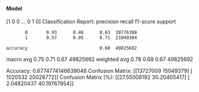 #### Model
[1 0 0 ... 0 1 0]
Classification Report:
              precision    recall  f1-score   support

           0       0.93      0.48      0.63  28776388
           1       0.57      0.95      0.71  21049304

    accuracy                           0.68  49825692
   macro avg       0.75      0.71      0.67  49825692
weighted avg       0.78      0.68      0.67  49825692

Accuracy: 0.6774774146639048
Confusion Matrix:
[[13727009 15049379]
 [ 1020532 20028772]]
Confusion Matrix (%):
[[27.55006192 30.20405417]
 [ 2.04820437 40.19767954]]
